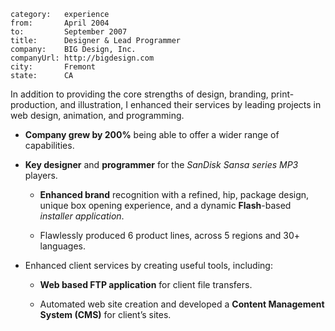 ~~~
category:   experience
from:       April 2004
to:         September 2007
title:      Designer & Lead Programmer
company:    BIG Design, Inc.
companyUrl: http://bigdesign.com
city:       Fremont
state:      CA
~~~
In addition to providing the core strengths of design, branding,
print-production, and illustration, I enhanced their services by leading
projects in web design, animation, and programming.

- **Company grew by 200%** being able to offer a wider range of capabilities.

- **Key designer** and **programmer** for the *SanDisk Sansa series MP3*
  players.

  - **Enhanced brand** recognition with a refined, hip, package design, unique
    box opening experience, and a dynamic **Flash**-based *installer
    application*.

  - Flawlessly produced 6 product lines, across 5 regions and 30+ languages.

- Enhanced client services by creating useful tools, including:

  - **Web based FTP application** for client file transfers.

  - Automated web site creation and developed a **Content Management System
    (CMS)** for client’s sites.

